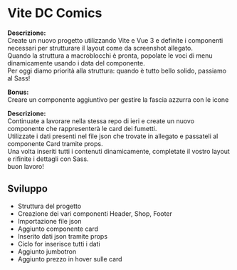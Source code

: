 Vite DC Comics
===

**Descrizione:**  
Create un nuovo progetto utilizzando Vite e Vue 3 e definite i componenti necessari per strutturare il layout come da screenshot allegato.  
Quando la struttura a macroblocchi è pronta, popolate le voci di menu dinamicamente usando i data del componente.  
Per oggi diamo priorità alla struttura: quando è tutto bello solido, passiamo al Sass!  

**Bonus:**  
Creare un componente aggiuntivo per gestire la fascia azzurra con le icone

**Descrizione:**  
Continuate a lavorare nella stessa repo di ieri e create un nuovo componente che rappresenterà le card dei fumetti.  
Utilizzate i dati presenti nel file json che trovate in allegato e passateli al componente Card tramite props.  
Una volta inseriti tutti i contenuti dinamicamente, completate il vostro layout e rifinite i dettagli con Sass.  
buon lavoro!  

## Sviluppo
- Struttura del progetto
- Creazione dei vari componenti Header, Shop, Footer
- Importazione file json
- Aggiunto componente card 
- Inserito dati json tramite props
- Ciclo for inserisce tutti i dati
- Aggiunto jumbotron
- Aggiunto prezzo in hover sulle card
